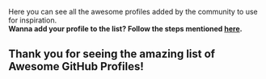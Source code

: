 Here you can see all the awesome profiles added by the community to use for inspiration.\
**Wanna add your profile to the list? Follow the steps mentioned [here](/awesome-github-profiles).**

<!-- DO NOT EDIT THIS SECTION -->
<!--START_SECTION:data-section-->
<!--END_SECTION:data-section-->

## Thank you for seeing the amazing list of **Awesome GitHub Profiles**!